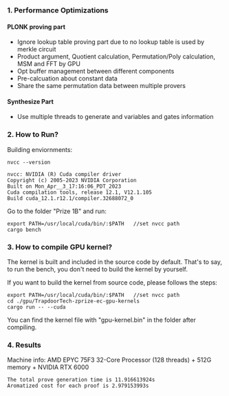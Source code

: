 ### 1. Performance Optimizations

#### PLONK proving part

- Ignore lookup table proving part due to no lookup table is used by merkle circuit
- Product argument, Quotient calculation, Permutation/Poly calculation, MSM and FFT by GPU
- Opt buffer management between different components
- Pre-calcuation about constant data
- Share the same permutation data between multiple provers 



#### Synthesize Part

- Use multiple threads to generate and variables and gates information



### 2. How to Run? 

Building enviornments:

```
nvcc --version

nvcc: NVIDIA (R) Cuda compiler driver
Copyright (c) 2005-2023 NVIDIA Corporation
Built on Mon_Apr__3_17:16:06_PDT_2023
Cuda compilation tools, release 12.1, V12.1.105
Build cuda_12.1.r12.1/compiler.32688072_0
```



Go to the folder "Prize 1B" and run: 

```
export PATH=/usr/local/cuda/bin/:$PATH   //set nvcc path
cargo bench
```



### 3. How to compile GPU kernel? 

The kernel is built and included in the source code by default. That's to say, to run the bench, you don't need to build the kernel by yourself.

If you want to build the kernel from source code,  please follows the steps: 

```
export PATH=/usr/local/cuda/bin/:$PATH   //set nvcc path
cd ./gpu/TrapdoorTech-zprize-ec-gpu-kernels
cargo run -- --cuda
```

You can find the kernel file with "gpu-kernel.bin" in the folder after compiling.



### 4. Results

Machine info:  AMD EPYC 75F3 32-Core Processor (128 threads) + 512G memory + NVIDIA RTX 6000



```
The total prove generation time is 11.916613924s
Aromatized cost for each proof is 2.979153993s
```



